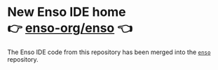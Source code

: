 # New Enso IDE home <br> 👉 [enso-org/enso](https://github.com/enso-org/enso/tree/develop/app/gui) 👈

The Enso IDE code from this repository has been merged into the [`enso`](https://github.com/enso-org/enso) repository.
